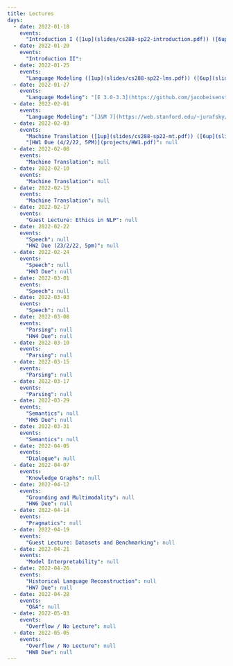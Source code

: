 ```yaml
---
title: Lectures
days:
  - date: 2022-01-18
    events:
      "Introduction I ([1up](slides/cs288-sp22-introduction.pdf)) ([6up](slides/cs288-sp22-introduction-6up.pdf))": null
  - date: 2022-01-20
    events:
      "Introduction II": 
  - date: 2022-01-25
    events:
      "Language Modeling ([1up](slides/cs288-sp22-lms.pdf)) ([6up](slides/cs288-sp22-lms-6up.pdf))":  "[J&M 3](https://web.stanford.edu/~jurafsky/slp3/3.pdf)"
  - date: 2022-01-27
    events:
      "Language Modeling": "[E 3.0-3.3](https://github.com/jacobeisenstein/gt-nlp-class/blob/master/notes/eisenstein-nlp-notes.pdf); [J&M 6](https://web.stanford.edu/~jurafsky/slp3/6.pdf); [G 1-5](http://u.cs.biu.ac.il/~yogo/nnlp.pdf)"
  - date: 2022-02-01
    events:
      "Language Modeling": "[J&M 7](https://web.stanford.edu/~jurafsky/slp3/7.pdf); [Goldberg 10-11](http://u.cs.biu.ac.il/~yogo/nnlp.pdf)"
  - date: 2022-02-03
    events:
      "Machine Translation ([1up](slides/cs288-sp22-mt.pdf)) ([6up](slides/cs288-sp22-mt-6up.pdf))":  "[J&M 10](https://web.stanford.edu/~jurafsky/slp3/10.pdf)"
      "[HW1 Due (4/2/22, 5PM)](projects/HW1.pdf)": null
  - date: 2022-02-08
    events:
      "Machine Translation": null
  - date: 2022-02-10
    events:
      "Machine Translation": null
  - date: 2022-02-15
    events:
      "Machine Translation": null
  - date: 2022-02-17
    events:
      "Guest Lecture: Ethics in NLP": null
  - date: 2022-02-22
    events:
      "Speech": null
      "HW2 Due (23/2/22, 5pm)": null
  - date: 2022-02-24
    events:
      "Speech": null
      "HW3 Due": null
  - date: 2022-03-01
    events:
      "Speech": null
  - date: 2022-03-03
    events:
      "Speech": null
  - date: 2022-03-08
    events:
      "Parsing": null
      "HW4 Due": null
  - date: 2022-03-10
    events:
      "Parsing": null
  - date: 2022-03-15
    events:
      "Parsing": null
  - date: 2022-03-17
    events:
      "Parsing": null
  - date: 2022-03-29
    events:
      "Semantics": null
      "HW5 Due": null
  - date: 2022-03-31
    events:
      "Semantics": null
  - date: 2022-04-05
    events:
      "Dialogue": null
  - date: 2022-04-07
    events:
      "Knowledge Graphs": null
  - date: 2022-04-12
    events:
      "Grounding and Multimodality": null
      "HW6 Due": null
  - date: 2022-04-14
    events:
      "Pragmatics": null
  - date: 2022-04-19
    events:
      "Guest Lecture: Datasets and Benchmarking": null
  - date: 2022-04-21
    events:
      "Model Interpretability": null
  - date: 2022-04-26
    events:
      "Historical Language Reconstruction": null
      "HW7 Due": null
  - date: 2022-04-28
    events:
      "Q&A": null
  - date: 2022-05-03
    events:
      "Overflow / No Lecture": null
  - date: 2022-05-05
    events:
      "Overflow / No Lecture": null
      "HW8 Due": null
---
```

